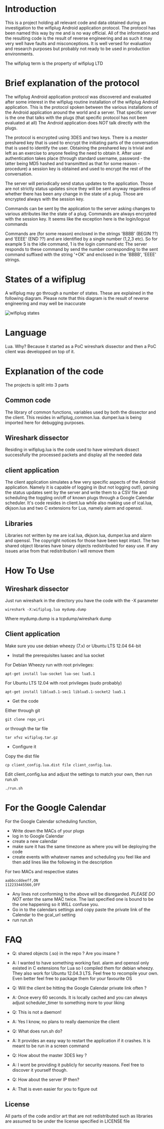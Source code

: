 Introduction
============

This is a project holding all relevant code and data obtained during an investigation to the
wifiplug Android application protocol. The protocol has been named this way by me and is no way
official. All of the information and the resulting code is the result of reverse engineering and
as such it may very well have faults and misconceptions. It is well versed for evaluation and
research purposes but probably not ready to be used in production environments.

The wifiplug term is the property of wifiplug LTD

Brief explanation of the protocol
=================================

The wifiplug Android application protocol was discovered and evaluated after some interest in the wifiplug
routine installation of the wifiplug Android application. This is the protocol spoken between
the various installations of the Android application around the world and a server. That specific
server is the one that talks with the plugs (that specific protocol has not been evaluated at all)
The Android application does _NOT_ talk directly with the plugs.

The protocol is encrypted using 3DES and two keys. There is a _master_ preshared key that is used to
encrypt the initiating parts of the conversation that is used to identify the user. Obtaining the
preshared key is trivial and left as an exercise to anyone feeling the need to obtain it. After user
authentication takes place (through standard username, password - the latter being MD5 hashed and
transmitted as that for some reason - procedure) a session key is obtained and used to encrypt the
rest of the conversation.

The server will periodically send status updates to the application. Those are not strictly status
updates since they will be sent anyway regardless of whether there has been any change in the state
of a plug. Those are encrypted always with the session key.

Commands can be sent by the application to the server asking changes to various attributes like the
state of a plug. Commands are always encrypted with the session key. It seems like the exception here is
the login/logout commands

Commands are (for some reason) enclosed in the strings 'BBBB' (BEGIN ??) and 'EEEE' (END ??) and are
identified by a single number (1,2,3 etc). So for example 5 is the idle command, 1 is the login command etc
The server responds to these command by send the number corresponding to the sent command suffixed with
the string '+OK' and enclosed in the 'BBBB', 'EEEE' strings.

States of a wifiplug
====================

A wifiplug may go through a number of states. These are explained in the following diagram. Please note that
this diagram is the result of reverse engineering and may well be inaccurate

![wifiplug states](states.png "Wifiplug states")

Language
========

Lua. Why? Because it started as a PoC wireshark dissector and then a PoC client was
developped on top of it.

Explanation of the code
=======================

The projects is split into 3 parts

Common code
-----------

The library of common functions, variables used by both the dissector and the client. This
resides in wifiplug\_common.lua. dumper.lua is being imported here for debugging purposes.

Wireshark dissector
-------------------

Residing in wifiplug.lua is the code used to have wireshark dissect successfully the processed
packets and display all the needed data

client application
------------------

The client application simulates a few very specific aspects of the Android application. Namely it
is capable of logging in (but not logging out!), parsing the status updates sent by the server and write
them to a CSV file and scheduling the toggling on/off of known plugs through a Google Calendar scheduler.
It's code resides in client.lua while also making use of ical.lua, dkjson.lua and two C extensions for Lua,
namely alarm and openssl.

Libraries
---------

Libraries not written by me are ical.lua, dkjson.lua, dumper.lua and alarm and openssl. The copyright notices for
those have been kept intact. The two shared object libraries have binary objects redistributed for easy use. If any
issues arise from that redistribution I will remove them

How To Use
==========

Wireshark dissector
------------------

Just run wireshark in the directory you have the code with the -X parameter

	wireshark -X:wifiplug.lua mydump.dump

Where mydump.dump is a tcpdump/wireshark dump


Client application
------------------

Make sure you use debian wheezy (7.x) or Ubuntu LTS 12.04 64-bit

* Install the prerequisites luasec and lua socket

For Debian Wheezy run with root privileges:

	apt-get install lua-socket lua-sec lua5.1

For Ubuntu LTS 12.04 with root privileges (sudo probably)

	apt-get install liblua5.1-sec1 liblua5.1-socket2 lua5.1

* Get the code

Either through git

	git clone repo_uri

or through the tar file

	tar xfvz wifiplug.tar.gz

* Configure it

Copy the dist file 

	cp client_config.lua.dist file client_config.lua.

Edit client\_config.lua and adjust the settings to match your own, then run run.sh

	./run.sh

For the Google Calendar
=======================

For the Google Calendar scheduling function,

* Write down the MACs of your plugs
* log in to Google Calendar
* create a new calendar
* make sure it has the same timezone as where you will be deploying the code
* create events with whatever names and scheduling you feel like and then add lines like the following in the description

For two MACs and respective states

	aabbccddeeff,ON
	112233445566,OFF

* Any lines not conforming to the above will be disregarded. _PLEASE DO NOT_ enter the same MAC twice. The last specified one is
bound to be the one happening so it _WILL_ confuse you.
* Go in to the calendars settings and copy paste the private link of the Calendar to the gcal\_url setting
* run run.sh

FAQ
===

* Q: shared objects (.so) in the repo ? Are you insane ?
* A: I wanted to have something working fast. alarm and openssl only existed in C extensions for Lua so I compiled them for
debian wheezy. They also work for Ubuntu 12.04.3 LTS. Feel free to recompile your own. Even better feel free to package them for
your favourite OS

* Q: Will the client be hitting the Google Calendar private link often ?
* A: Once every 60 seconds. It is locally cached and you can always adjust scheduler\_timer to something more to your liking

* Q: This is not a daemon!
* A: Yes I know, no plans to really daemonize the client

* Q: What does run.sh do?
* A: It provides an easy way to restart the application if it crashes. It is meant to be run in a screen command

* Q: How about the master 3DES key ?
* A: I wont be providing it publicly for security reasons. Feel free to discover it yourself though.

* Q: How about the server IP then?
* A: That is even easier for you to figure out

License
-------

All parts of the code and/or art that are not redistributed such as libraries are assumed to be under the license specified
in LICENSE file
